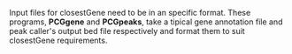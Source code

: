Input files for closestGene need to be in an specific format. These programs, **PCGgene** and **PCGpeaks**, take a tipical gene annotation file and peak caller's output bed file respectively and format them to suit closestGene requirements.
